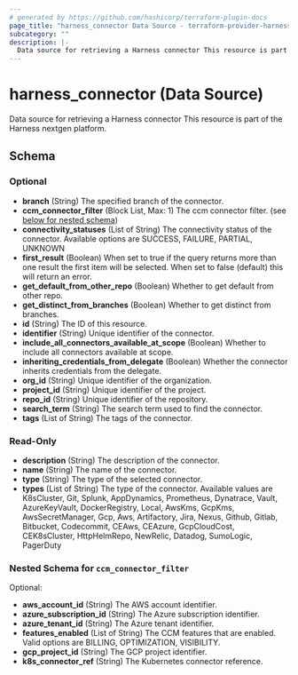 ```yaml
---
# generated by https://github.com/hashicorp/terraform-plugin-docs
page_title: "harness_connector Data Source - terraform-provider-harness"
subcategory: ""
description: |-
  Data source for retrieving a Harness connector This resource is part of the Harness nextgen platform.
---
```


# harness_connector (Data Source)

Data source for retrieving a Harness connector This resource is part of the Harness nextgen platform.



<!-- schema generated by tfplugindocs -->
## Schema

### Optional

- **branch** (String) The specified branch of the connector.
- **ccm_connector_filter** (Block List, Max: 1) The ccm connector filter. (see [below for nested schema](#nestedblock--ccm_connector_filter))
- **connectivity_statuses** (List of String) The connectivity status of the connector. Available options are SUCCESS, FAILURE, PARTIAL, UNKNOWN
- **first_result** (Boolean) When set to true if the query returns more than one result the first item will be selected. When set to false (default) this will return an error.
- **get_default_from_other_repo** (Boolean) Whether to get default from other repo.
- **get_distinct_from_branches** (Boolean) Whether to get distinct from branches.
- **id** (String) The ID of this resource.
- **identifier** (String) Unique identifier of the connector.
- **include_all_connectors_available_at_scope** (Boolean) Whether to include all connectors available at scope.
- **inheriting_credentials_from_delegate** (Boolean) Whether the connector inherits credentials from the delegate.
- **org_id** (String) Unique identifier of the organization.
- **project_id** (String) Unique identifier of the project.
- **repo_id** (String) Unique identifier of the repository.
- **search_term** (String) The search term used to find the connector.
- **tags** (List of String) The tags of the connector.

### Read-Only

- **description** (String) The description of the connector.
- **name** (String) The name of the connector.
- **type** (String) The type of the selected connector.
- **types** (List of String) The type of the connector. Available values are K8sCluster, Git, Splunk, AppDynamics, Prometheus, Dynatrace, Vault, AzureKeyVault, DockerRegistry, Local, AwsKms, GcpKms, AwsSecretManager, Gcp, Aws, Artifactory, Jira, Nexus, Github, Gitlab, Bitbucket, Codecommit, CEAws, CEAzure, GcpCloudCost, CEK8sCluster, HttpHelmRepo, NewRelic, Datadog, SumoLogic, PagerDuty

<a id="nestedblock--ccm_connector_filter"></a>
### Nested Schema for `ccm_connector_filter`

Optional:

- **aws_account_id** (String) The AWS account identifier.
- **azure_subscription_id** (String) The Azure subscription identifier.
- **azure_tenant_id** (String) The Azure tenant identifier.
- **features_enabled** (List of String) The CCM features that are enabled. Valid options are BILLING, OPTIMIZATION, VISIBILITY.
- **gcp_project_id** (String) The GCP project identifier.
- **k8s_connector_ref** (String) The Kubernetes connector reference.


